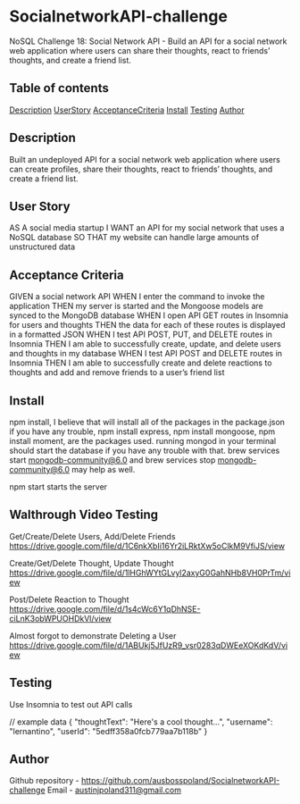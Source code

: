# SocialnetworkAPI-challenge
NoSQL Challenge 18: Social Network API - Build an API for a social network web application where users can share their thoughts, react to friends’ thoughts, and create a friend list.

## Table of contents
[Description](#description)
[UserStory](#user-story)
[AcceptanceCriteria](#acceptance-criteria)
[Install](#install)
[Testing](#testing)
[Author](#author)


## Description
Built an undeployed API for a social network web application where users can create profiles, share their thoughts, react to friends’ thoughts, and create a friend list.

## User Story
AS A social media startup
I WANT an API for my social network that uses a NoSQL database
SO THAT my website can handle large amounts of unstructured data

## Acceptance Criteria
GIVEN a social network API
WHEN I enter the command to invoke the application
THEN my server is started and the Mongoose models are synced to the MongoDB database
WHEN I open API GET routes in Insomnia for users and thoughts
THEN the data for each of these routes is displayed in a formatted JSON
WHEN I test API POST, PUT, and DELETE routes in Insomnia
THEN I am able to successfully create, update, and delete users and thoughts in my database
WHEN I test API POST and DELETE routes in Insomnia
THEN I am able to successfully create and delete reactions to thoughts and add and remove friends to a user’s friend list

## Install
npm install, I believe that will install all of the packages in the package.json
if you have any trouble, npm install express, npm install mongoose, npm install moment, are the packages used. running mongod in your terminal should start the database if you have any trouble with that. brew services start mongodb-community@6.0  and  brew services stop mongodb-community@6.0 may help as well.

npm start   starts the server

## Walthrough Video Testing
Get/Create/Delete Users, Add/Delete Friends https://drive.google.com/file/d/1C6nkXbIi16Yr2iLRktXw5oClkM9VfiJS/view

Create/Get/Delete Thought, Update Thought https://drive.google.com/file/d/1lHGhWYtGLvyl2axyG0GahNHb8VH0PrTm/view

Post/Delete Reaction to Thought https://drive.google.com/file/d/1s4cWc6Y1qDhNSE-ciLnK3obWPUOHDkVl/view

Almost forgot to demonstrate Deleting a User https://drive.google.com/file/d/1ABUkj5JfUzR9_vsr0283qDWEeXOKdKdV/view

## Testing
Use Insomnia to test out API calls

// example data
{
  "thoughtText": "Here's a cool thought...",
  "username": "lernantino",
  "userId": "5edff358a0fcb779aa7b118b"
}

## Author
Github repository - https://github.com/ausbosspoland/SocialnetworkAPI-challenge
Email - austinjpoland311@gmail.com